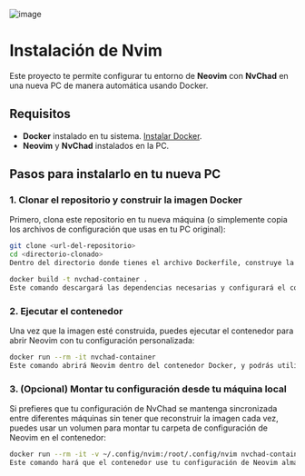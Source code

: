 ![image](https://cdn.thenewstack.io/media/2025/03/53f8c39d-novim-1024x768.jpg)
# Instalación de Nvim
Este proyecto te permite configurar tu entorno de **Neovim** con **NvChad** en una nueva PC de manera automática usando Docker.

## Requisitos

- **Docker** instalado en tu sistema. [Instalar Docker](https://docs.docker.com/get-docker/).
- **Neovim** y **NvChad** instalados en la PC.

## Pasos para instalarlo en tu nueva PC

### 1. Clonar el repositorio y construir la imagen Docker

Primero, clona este repositorio en tu nueva máquina (o simplemente copia los archivos de configuración que usas en tu PC original):

```bash
git clone <url-del-repositorio>
cd <directorio-clonado>
Dentro del directorio donde tienes el archivo Dockerfile, construye la imagen de Docker que contiene tu configuración de NvChad:
```

```bash
docker build -t nvchad-container .
Este comando descargará las dependencias necesarias y configurará el contenedor con tu configuración de NvChad.
```

### 2. Ejecutar el contenedor
Una vez que la imagen esté construida, puedes ejecutar el contenedor para abrir Neovim con tu configuración personalizada:

```bash
docker run --rm -it nvchad-container
Este comando abrirá Neovim dentro del contenedor Docker, y podrás utilizarlo con tu configuración de NvChad.
```

### 3. (Opcional) Montar tu configuración desde tu máquina local
Si prefieres que tu configuración de NvChad se mantenga sincronizada entre diferentes máquinas sin tener que reconstruir la imagen cada vez, puedes usar un volumen para montar tu carpeta de configuración de Neovim en el contenedor:

```bash
docker run --rm -it -v ~/.config/nvim:/root/.config/nvim nvchad-container
Este comando hará que el contenedor use tu configuración de Neovim almacenada localmente en ~/.config/nvim de tu nueva PC.
```


